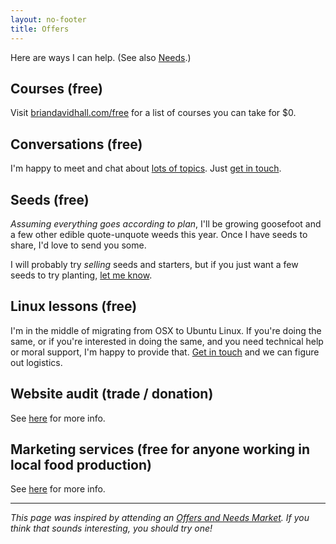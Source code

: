 ```yaml
---
layout: no-footer
title: Offers
---
```


Here are ways I can help. (See also [Needs](/needs).)

## Courses (free)

Visit [briandavidhall.com/free](/free) for a list of courses you can take for $0.

## Conversations (free)

I'm happy to meet and chat about [lots of topics](/topics). Just [get in touch](/contact).

## Seeds (free)

_Assuming everything goes according to plan_, I'll be growing goosefoot and a few other edible quote-unquote weeds this year. Once I have seeds to share, I'd love to send you some.

I will probably try _selling_ seeds and starters, but if you just want a few seeds to try planting, [let me know](/contact).

## Linux lessons (free)

I'm in the middle of migrating from OSX to Ubuntu Linux. If you're doing the same, or if you're interested in doing the same, and you need technical help or moral support, I'm happy to provide that. [Get in touch](/contact) and we can figure out logistics.

## Website audit (trade / donation)

See [here](/audit) for more info.

## Marketing services (free for anyone working in local food production)

See [here](/pro-bono) for more info.

---

_This page was inspired by attending an [Offers and Needs Market](https://offersandneeds.com/). If you think that sounds interesting, you should try one!_
